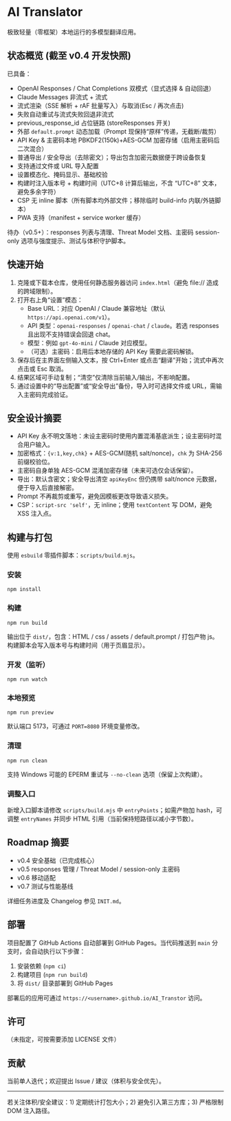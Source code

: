 # AI Translator
极致轻量（零框架）本地运行的多模型翻译应用。

## 状态概览 (截至 v0.4 开发快照)
已具备：
- OpenAI Responses / Chat Completions 双模式（显式选择 & 自动回退）
- Claude Messages 非流式 + 流式
- 流式渲染（SSE 解析 + rAF 批量写入）与取消(Esc / 再次点击)
- 失败自动重试与流式失败回退非流式
- previous_response_id 占位链路 (storeResponses 开关)
- 外部 `default.prompt` 动态加载（Prompt 现保持“原样”传递，无截断/裁剪）
- API Key & 主密码本地 PBKDF2(150k)+AES-GCM 加密存储（启用主密码后二次混合）
- 普通导出 / 安全导出（去除密文）；导出包含加密元数据便于跨设备恢复
- 支持通过文件或 URL 导入配置
- 设置模态化、掩码显示、基础校验
- 构建时注入版本号 + 构建时间（UTC+8 计算后输出，不含 “UTC+8” 文本，避免多余字符）
- CSP 无 inline 脚本（所有脚本均外部文件；移除临时 build-info 内联/外链脚本）
- PWA 支持（manifest + service worker 缓存）

待办（v0.5+）：responses 列表与清理、Threat Model 文档、主密码 session-only 选项与强度提示、测试与体积守护脚本。

## 快速开始
1. 克隆或下载本仓库，使用任何静态服务器访问 `index.html`（避免 file:// 造成的跨域限制）。
2. 打开右上角“设置”模态：
	- Base URL：对应 OpenAI / Claude 兼容地址（默认 `https://api.openai.com/v1`）。
	- API 类型：`openai-responses` / `openai-chat` / `claude`。若选 responses 且出现不支持错误会回退 chat。
	- 模型：例如 `gpt-4o-mini` / Claude 对应模型。
	- （可选）主密码：启用后本地存储的 API Key 需要此密码解锁。
3. 保存后在主界面左侧输入文本，按 Ctrl+Enter 或点击“翻译”开始；流式中再次点击或 Esc 取消。
4. 结果区域可手动复制；“清空”仅清除当前输入/输出，不影响配置。
5. 通过设置中的“导出配置”或“安全导出”备份，导入时可选择文件或 URL，需输入主密码完成验证。

## 安全设计摘要
- API Key 永不明文落地：未设主密码时使用内置混淆基底派生；设主密码时混合用户输入。
- 加密格式：`{v:1,key,chk}` + AES-GCM(随机 salt/nonce)，`chk` 为 SHA-256 前缀校验位。
- 主密码自身单独 AES-GCM 混淆加密存储（未来可选仅会话保留）。
- 导出：默认含密文；安全导出清空 `apiKeyEnc` 但仍携带 salt/nonce 元数据，便于导入后直接解密。
- Prompt 不再裁剪或重写，避免因模板更改导致语义损失。
- CSP：`script-src 'self'`，无 inline；使用 `textContent` 写 DOM，避免 XSS 注入点。

## 构建与打包
使用 `esbuild` 零插件脚本：`scripts/build.mjs`。

### 安装
```
npm install
```

### 构建
```
npm run build
```
输出位于 `dist/`，包含：HTML / css / assets / default.prompt / 打包产物 js。构建脚本会写入版本号与构建时间（用于页眉显示）。

### 开发（监听）
```
npm run watch
```

### 本地预览
```
npm run preview
```
默认端口 5173，可通过 `PORT=8080` 环境变量修改。

### 清理
```
npm run clean
```
支持 Windows 可能的 EPERM 重试与 `--no-clean` 选项（保留上次构建）。

### 调整入口
新增入口脚本请修改 `scripts/build.mjs` 中 `entryPoints`；如需产物加 hash，可调整 `entryNames` 并同步 HTML 引用（当前保持短路径以减小字节数）。

## Roadmap 摘要
- v0.4 安全基础（已完成核心）
- v0.5 responses 管理 / Threat Model / session-only 主密码
- v0.6 移动适配
- v0.7 测试与性能基线

详细任务进度及 Changelog 参见 `INIT.md`。

## 部署
项目配置了 GitHub Actions 自动部署到 GitHub Pages。当代码推送到 `main` 分支时，会自动执行以下步骤：
1. 安装依赖 (`npm ci`)
2. 构建项目 (`npm run build`)
3. 将 `dist/` 目录部署到 GitHub Pages

部署后的应用可通过 `https://<username>.github.io/AI_Transtor` 访问。

## 许可
（未指定，可按需要添加 LICENSE 文件）

## 贡献
当前单人迭代；欢迎提出 Issue / 建议（体积与安全优先）。

---
若关注体积/安全建议：1) 定期统计打包大小；2) 避免引入第三方库；3) 严格限制 DOM 注入路径。
